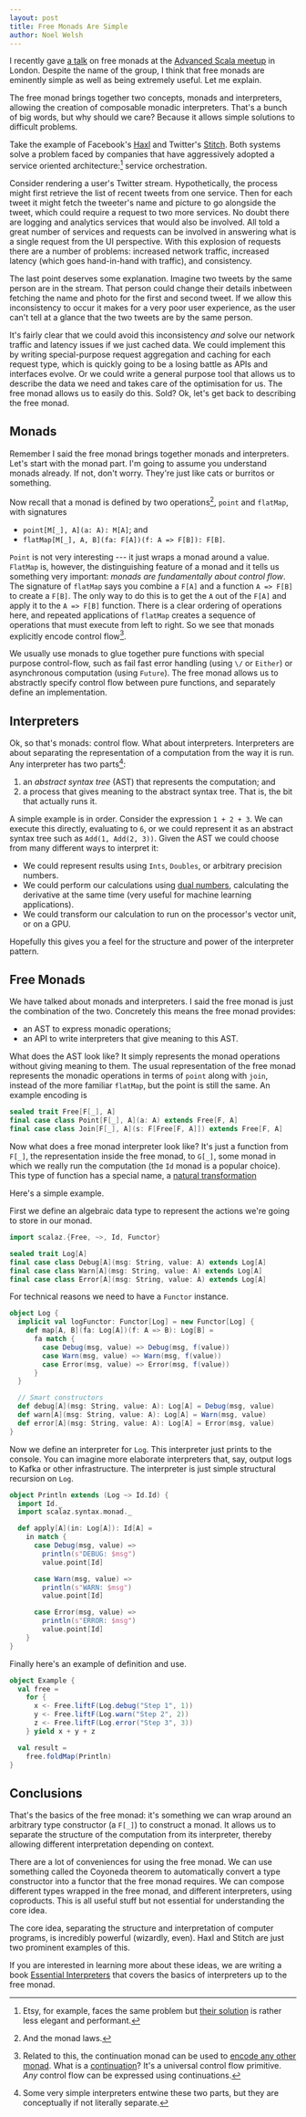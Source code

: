 ```yaml
---
layout: post
title: Free Monads Are Simple
author: Noel Welsh
---
```


I recently gave [a talk][slides] on free monads at the [Advanced Scala meetup][advanced-scala] in London. Despite the name of the group, I think that free monads are eminently simple as well as being extremely useful. Let me explain. 

<!-- break -->

The free monad brings together two concepts, monads and interpreters, allowing the creation of composable monadic interpreters. That's a bunch of big words, but why should we care? Because it allows simple solutions to difficult problems.

Take the example of Facebook's [Haxl][haxl] and Twitter's [Stitch][stitch]. Both systems solve a problem faced by companies that have aggressively adopted a service oriented architecture:[^etsy] service orchestration.

Consider rendering a user's Twitter stream. Hypothetically, the process might first retrieve the list of recent tweets from one service. Then for each tweet it might fetch the tweeter's name and picture to go alongside the tweet, which could require a request to two more services. No doubt there are logging and analytics services that would also be involved. All told a great number of services and requests can be involved in answering what is a single request from the UI perspective. With this explosion of requests there are a number of problems: increased network traffic, increased latency (which goes hand-in-hand with traffic), and consistency.

The last point deserves some explanation. Imagine two tweets by the same person are in the stream. That person could change their details inbetween fetching the name and photo for the first and second tweet. If we allow this inconsistency to occur it makes for a very poor user experience, as the user can't tell at a glance that the two tweets are by the same person.

It's fairly clear that we could avoid this inconsistency *and* solve our network traffic and latency issues if we just cached data. We could implement this by writing special-purpose request aggregation and caching for each request type, which is quickly going to be a losing battle as APIs and interfaces evolve. Or we could write a general purpose tool that allows us to describe the data we need and takes care of the optimisation for us. The free monad allows us to easily do this. Sold? Ok, let's get back to describing the free monad.

## Monads

Remember I said the free monad brings together monads and interpreters. Let's start with the monad part. I'm going to assume you understand monads already. If not, don't worry. They're just like cats or burritos or something.

Now recall that a monad is defined by two operations[^laws], `point` and `flatMap`, with signatures

- `point[M[_], A](a: A): M[A]`; and
- `flatMap[M[_], A, B](fa: F[A])(f: A => F[B]): F[B]`.

`Point` is not very interesting --- it just wraps a monad around a value. `FlatMap` is, however, the distinguishing feature of a monad and it tells us something very important: *monads are fundamentally about control flow*. The signature of `flatMap` says you combine a `F[A]` and a function `A => F[B]` to create a `F[B]`. The only way to do this is to get the `A` out of the `F[A]` and apply it to the `A => F[B]` function. There is a clear ordering of operations here, and repeated applications of `flatMap` creates a sequence of operations that must execute from left to right. So we see that monads explicitly encode control flow[^continuation-monad].

We usually use monads to glue together pure functions with special purpose control-flow, such as fail fast error handling (using `\/` or `Either`) or asynchronous computation (using `Future`). The free monad allows us to abstractly specify control flow between pure functions, and separately define an implementation.

## Interpreters

Ok, so that's monads: control flow. What about interpreters. Interpreters are about separating the representation of a computation from the way it is run. Any interpreter has two parts[^two-parts]:

1. an *abstract syntax tree* (AST) that represents the computation; and
2. a process that gives meaning to the abstract syntax tree. That is, the bit that actually runs it.

A simple example is in order. Consider the expression `1 + 2 + 3`. We can execute this directly, evaluating to `6`, or we could represent it as an abstract syntax tree such as `Add(1, Add(2, 3))`. Given the AST we could choose from many different ways to interpret it:

- We could represent results using `Ints`, `Doubles`, or arbitrary precision numbers.
- We could perform our calculations using [dual numbers][dual-numbers], calculating the derivative at the same time (very useful for machine learning applications).
- We could transform our calculation to run on the processor's vector unit, or on a GPU.

Hopefully this gives you a feel for the structure and power of the interpreter pattern.

## Free Monads

We have talked about monads and interpreters. I said the free monad is just the combination of the two. Concretely this means the free monad provides:

- an AST to express monadic operations;
- an API to write interpreters that give meaning to this AST.

What does the AST look like? It simply represents the monad operations without giving meaning to them. The usual representation of the free monad represents the monadic operations in terms of `point` along with `join`, instead of the more familiar `flatMap`, but the point is still the same. An example encoding is

~~~ scala
sealed trait Free[F[_], A]
final case class Point[F[_], A](a: A) extends Free[F, A]
final case class Join[F[_], A](s: F[Free[F, A]]) extends Free[F, A]
~~~

Now what does a free monad interpreter look like? It's just a function from `F[_]`, the representation inside the free monad, to `G[_]`, some monad in which we really run the computation (the `Id` monad is a popular choice). This type of function has a special name, a [natural transformation][natural-transformation]

Here's a simple example.

First we define an algebraic data type to represent the actions we're going to store in our monad.

~~~ scala
import scalaz.{Free, ~>, Id, Functor}

sealed trait Log[A]
final case class Debug[A](msg: String, value: A) extends Log[A]
final case class Warn[A](msg: String, value: A) extends Log[A]
final case class Error[A](msg: String, value: A) extends Log[A]
~~~

For technical reasons we need to have a `Functor` instance.

~~~ scala
object Log {
  implicit val logFunctor: Functor[Log] = new Functor[Log] {
    def map[A, B](fa: Log[A])(f: A => B): Log[B] =
      fa match {
        case Debug(msg, value) => Debug(msg, f(value))
        case Warn(msg, value) => Warn(msg, f(value))
        case Error(msg, value) => Error(msg, f(value))
      }
  }

  // Smart constructors
  def debug[A](msg: String, value: A): Log[A] = Debug(msg, value)
  def warn[A](msg: String, value: A): Log[A] = Warn(msg, value)
  def error[A](msg: String, value: A): Log[A] = Error(msg, value)
}
~~~

Now we define an interpreter for `Log`. This interpreter just prints to the console. You can imagine more elaborate interpreters that, say, output logs to Kafka or other infrastructure. The interpreter is just simple structural recursion on `Log`.

~~~ scala
object Println extends (Log ~> Id.Id) {
  import Id._
  import scalaz.syntax.monad._

  def apply[A](in: Log[A]): Id[A] =
    in match {
      case Debug(msg, value) =>
        println(s"DEBUG: $msg")
        value.point[Id]

      case Warn(msg, value) =>
        println(s"WARN: $msg")
        value.point[Id]

      case Error(msg, value) =>
        println(s"ERROR: $msg")
        value.point[Id]
    }
}
~~~

Finally here's an example of definition and use.

~~~ scala
object Example {
  val free =
    for {
      x <- Free.liftF(Log.debug("Step 1", 1))
      y <- Free.liftF(Log.warn("Step 2", 2))
      z <- Free.liftF(Log.error("Step 3", 3))
    } yield x + y + z

  val result =
    free.foldMap(Println)
}
~~~

## Conclusions

That's the basics of the free monad: it's something we can wrap around an arbitrary type constructor (a `F[_]`) to construct a monad. It allows us to separate the structure of the computation from its interpreter, thereby allowing different interpretation depending on context.

There are a lot of conveniences for using the free monad. We can use something called the Coyoneda theorem to automatically convert a type constructor into a functor that the free monad requires. We can compose different types wrapped in the free monad, and different interpreters, using coproducts. This is all useful stuff but not essential for understanding the core idea.

The core idea, separating the structure and interpretation of computer programs, is incredibly powerful (wizardly, even). Haxl and Stitch are just two prominent examples of this. 

If you are interested in learning more about these ideas, we are writing a book [Essential Interpreters][advanced-scala-scalaz] that covers the basics of interpreters up to the free monad.

[^etsy]: Etsy, for example, faces the same problem but [their solution](https://codeascraft.com/2015/04/06/experimenting-with-hhvm-at-etsy/) is rather less elegant and performant.
[^laws]: And the monad laws.
[^two-parts]: Some very simple interpreters entwine these two parts, but they are conceptually if not literally separate.
[^continuation-monad]: Related to this, the continuation monad can be used to [encode any other monad][continuation-monad]. What is a [continuation][continuation]? It's a universal control flow primitive. *Any* control flow can be expressed using continuations.

[advanced-scala-scalaz]: /training/courses/advanced-scala-scalaz
[dual-numbers]: http://en.wikipedia.org/wiki/Dual_number
[natural-transformation]: http://docs.typelevel.org/api/scalaz/nightly/#scalaz.NaturalTransformation
[slides]: http://noelwelsh.com/assets/downloads/advanced-scala-2015-free-monads.pdf
[advanced-scala]: http://www.meetup.com/london-scala/events/220942615/
[haxl]: https://github.com/facebook/Haxl
[stitch]: https://www.youtube.com/watch?v=VVpmMfT8aYw
[continuation]: http://en.wikipedia.org/wiki/Continuation
[continuation-monad]: http://blog.sigfpe.com/2008/12/mother-of-all-monads.html
